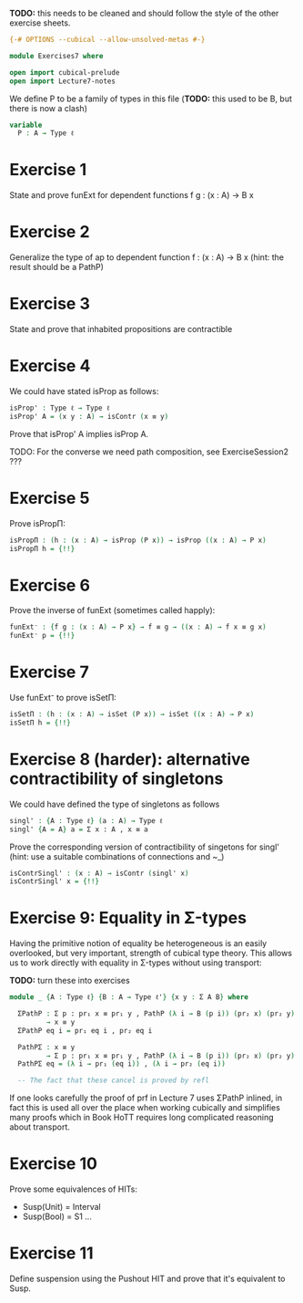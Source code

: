 **TODO:** this needs to be cleaned and should follow the style of the
  other exercise sheets.

```agda
{-# OPTIONS --cubical --allow-unsolved-metas #-}

module Exercises7 where

open import cubical-prelude
open import Lecture7-notes
```

We define P to be a family of types in this file (**TODO:** this used
to be B, but there is now a clash)

```agda
variable
  P : A → Type ℓ
```

# Exercise 1

State and prove funExt for dependent functions f g : (x : A) → B x

# Exercise 2

Generalize the type of ap to dependent function f : (x : A) → B x
(hint: the result should be a PathP)

# Exercise 3

State and prove that inhabited propositions are contractible

# Exercise 4

We could have stated isProp as follows:

```agda
isProp' : Type ℓ → Type ℓ
isProp' A = (x y : A) → isContr (x ≡ y)
```

Prove that isProp' A implies isProp A.

TODO: For the converse we need path composition, see ExerciseSession2 ???

# Exercise 5

Prove isPropΠ:

```agda
isPropΠ : (h : (x : A) → isProp (P x)) → isProp ((x : A) → P x)
isPropΠ h = {!!}
```

# Exercise 6

Prove the inverse of funExt (sometimes called happly):

```agda
funExt⁻ : {f g : (x : A) → P x} → f ≡ g → ((x : A) → f x ≡ g x)
funExt⁻ p = {!!}
```

# Exercise 7

Use funExt⁻ to prove isSetΠ:

```agda
isSetΠ : (h : (x : A) → isSet (P x)) → isSet ((x : A) → P x)
isSetΠ h = {!!}
```


# Exercise 8 (harder): alternative contractibility of singletons

We could have defined the type of singletons as follows

```agda
singl' : {A : Type ℓ} (a : A) → Type ℓ
singl' {A = A} a = Σ x ꞉ A , x ≡ a
```

Prove the corresponding version of contractibility of singetons for
singl' (hint: use a suitable combinations of connections and ~_)

```agda
isContrSingl' : (x : A) → isContr (singl' x)
isContrSingl' x = {!!}
```

# Exercise 9: Equality in Σ-types

Having the primitive notion of equality be heterogeneous is an
easily overlooked, but very important, strength of cubical type
theory. This allows us to work directly with equality in Σ-types
without using transport:

**TODO:** turn these into exercises

```agda
module _ {A : Type ℓ} {B : A → Type ℓ'} {x y : Σ A B} where

  ΣPathP : Σ p ꞉ pr₁ x ≡ pr₁ y , PathP (λ i → B (p i)) (pr₂ x) (pr₂ y)
         → x ≡ y
  ΣPathP eq i = pr₁ eq i , pr₂ eq i

  PathPΣ : x ≡ y
         → Σ p ꞉ pr₁ x ≡ pr₁ y , PathP (λ i → B (p i)) (pr₂ x) (pr₂ y)
  PathPΣ eq = (λ i → pr₁ (eq i)) , (λ i → pr₂ (eq i))

  -- The fact that these cancel is proved by refl
```

If one looks carefully the proof of prf in Lecture 7 uses ΣPathP
inlined, in fact this is used all over the place when working
cubically and simplifies many proofs which in Book HoTT requires long
complicated reasoning about transport.

# Exercise 10

Prove some equivalences of HITs:

- Susp(Unit) = Interval
- Susp(Bool) = S1
...

# Exercise 11

Define suspension using the Pushout HIT and prove that it's equivalent
to Susp.
